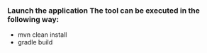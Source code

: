 ### Launch the application The tool can be executed in the following way: 
- mvn clean install
- gradle build
